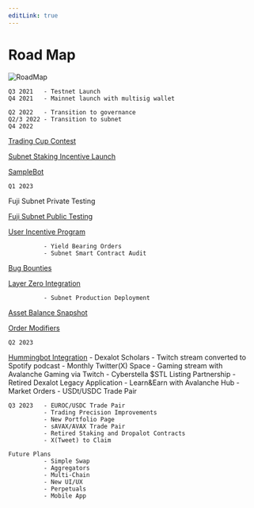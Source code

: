 ```yaml
---
editLink: true
---
```


# Road Map

![RoadMap](/images/roadmap/roadmp081623.png)

    Q3 2021   - Testnet Launch
    Q4 2021   - Mainnet launch with multisig wallet

    Q2 2022   - Transition to governance
    Q2/3 2022 - Transition to subnet
    Q4 2022
[Trading Cup Contest](https://medium.com/dexalot/the-dexalot-trading-cup-8eb96aa72944)

[Subnet Staking Incentive Launch](https://medium.com/dexalot/dexalot-subnet-staking-incentive-launch-5d6c0772a24)

[SampleBot](https://medium.com/dexalot/dexalots-sample-bot-8c90408ed244)

    Q1 2023

Fuji Subnet Private Testing

[Fuji Subnet Public Testing](https://medium.com/dexalot/the-dexalot-subnet-public-testing-4bea8bc80521)

[User Incentive Program](https://medium.com/dexalot/the-dexalot-incentive-program-1d55c869a6c0)

              - Yield Bearing Orders
              - Subnet Smart Contract Audit

[Bug Bounties](https://medium.com/dexalot/dexalot-hackenproof-bug-bounty-4ebb2a85dec4)

[Layer Zero Integration](https://medium.com/dexalot/dexalot-x-layer-zero-52b1783c5af2)

              - Subnet Production Deployment

[Asset Balance Snapshot](https://medium.com/dexalot/dexalots-asset-balance-snapshot-c2995c16c004)

[Order Modifiers](https://medium.com/dexalot/the-dexalot-subnet-order-modifiers-terms-b6cc9d5abab7)

    Q2 2023
[Hummingbot Integration]()
              - Dexalot Scholars
              - Twitch stream converted to Spotify podcast
              - Monthly Twitter(X) Space
              - Gaming stream with Avalanche Gaming via Twitch
              - Cyberstella $STL Listing Partnership
              - Retired Dexalot Legacy Application
              - Learn&Earn with Avalanche Hub
              - Market Orders
              - USDt/USDC Trade Pair

    Q3 2023   - EUROC/USDC Trade Pair
              - Trading Precision Improvements
              - New Portfolio Page
              - sAVAX/AVAX Trade Pair
              - Retired Staking and Dropalot Contracts
              - X(Tweet) to Claim

    Future Plans
              - Simple Swap
              - Aggregators
              - Multi-Chain
              - New UI/UX
              - Perpetuals
              - Mobile App
